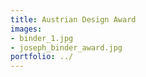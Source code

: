 ```yaml
---
title: Austrian Design Award
images:
- binder_1.jpg
- joseph_binder_award.jpg
portfolio: ../
---
```

